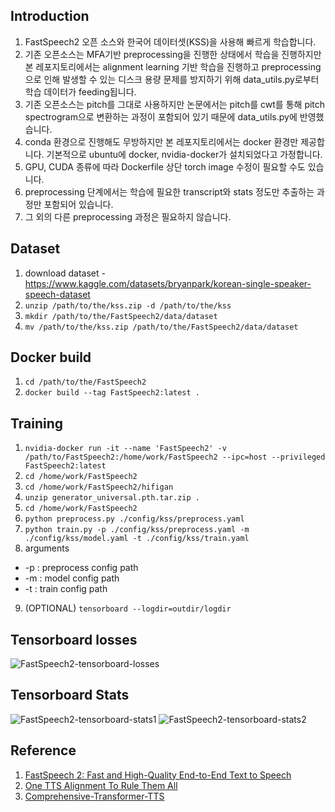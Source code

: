 ## Introduction
1. FastSpeech2 오픈 소스와 한국어 데이터셋(KSS)을 사용해 빠르게 학습합니다.
2. 기존 오픈소스는 MFA기반 preprocessing을 진행한 상태에서 학습을 진행하지만 본 레포지토리에서는 alignment learning 기반 학습을 진행하고 preprocessing으로 인해 발생할 수 있는 디스크 용량 문제를 방지하기 위해 data_utils.py로부터 학습 데이터가 feeding됩니다.
3. 기존 오픈소스는 pitch를 그대로 사용하지만 논문에서는 pitch를 cwt를 통해 pitch spectrogram으로 변환하는 과정이 포함되어 있기 때문에 data_utils.py에 반영했습니다.
4. conda 환경으로 진행해도 무방하지만 본 레포지토리에서는 docker 환경만 제공합니다. 기본적으로 ubuntu에 docker, nvidia-docker가 설치되었다고 가정합니다.
5. GPU, CUDA 종류에 따라 Dockerfile 상단 torch image 수정이 필요할 수도 있습니다.
6. preprocessing 단계에서는 학습에 필요한 transcript와 stats 정도만 추출하는 과정만 포함되어 있습니다.
7. 그 외의 다른 preprocessing 과정은 필요하지 않습니다.

## Dataset
1. download dataset - https://www.kaggle.com/datasets/bryanpark/korean-single-speaker-speech-dataset
2. `unzip /path/to/the/kss.zip -d /path/to/the/kss`
3. `mkdir /path/to/the/FastSpeech2/data/dataset`
4. `mv /path/to/the/kss.zip /path/to/the/FastSpeech2/data/dataset`

## Docker build
1. `cd /path/to/the/FastSpeech2`
2. `docker build --tag FastSpeech2:latest .`

## Training
1. `nvidia-docker run -it --name 'FastSpeech2' -v /path/to/FastSpeech2:/home/work/FastSpeech2 --ipc=host --privileged FastSpeech2:latest`
2. `cd /home/work/FastSpeech2`
3. `cd /home/work/FastSpeech2/hifigan`
4. `unzip generator_universal.pth.tar.zip .`
5. `cd /home/work/FastSpeech2`
6. `python preprocess.py ./config/kss/preprocess.yaml`
7. `python train.py -p ./config/kss/preprocess.yaml -m ./config/kss/model.yaml -t ./config/kss/train.yaml`
8. arguments
  * -p : preprocess config path
  * -m : model config path
  * -t : train config path
9. (OPTIONAL) `tensorboard --logdir=outdir/logdir`

## Tensorboard losses
![FastSpeech2-tensorboard-losses](https://user-images.githubusercontent.com/69423543/183047356-3fb819ee-dee1-40fb-9432-778a8b488202.png)

## Tensorboard Stats
![FastSpeech2-tensorboard-stats1](https://user-images.githubusercontent.com/69423543/183047576-55743354-1286-42d8-8b43-b95bbd71aea1.png)
![FastSpeech2-tensorboard-stats2](https://user-images.githubusercontent.com/69423543/183047734-796ed638-4fe1-405b-acc6-092420b835cd.png)

## Reference
1. [FastSpeech 2: Fast and High-Quality End-to-End Text to Speech](https://arxiv.org/abs/2006.04558)
2. [One TTS Alignment To Rule Them All](https://arxiv.org/pdf/2108.10447.pdf)
3. [Comprehensive-Transformer-TTS](https://github.com/keonlee9420/Comprehensive-Transformer-TTS)
